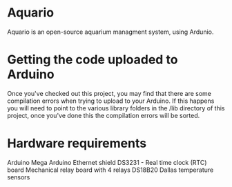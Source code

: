 # Aquario

Aquario is an open-source aquarium managment system, using Ardunio.

# Getting the code uploaded to Arduino

Once you've checked out this project, you may find that there are some compilation errors when trying to upload to your Arduino. If this happens you will need to point to the various library folders in the /lib directory of this project, once you've done this the compilation errors will be sorted.

# Hardware requirements

Arduino Mega
Arduino Ethernet shield
DS3231 - Real time clock (RTC) board
Mechanical relay board with 4 relays
DS18B20 Dallas temperature sensors
